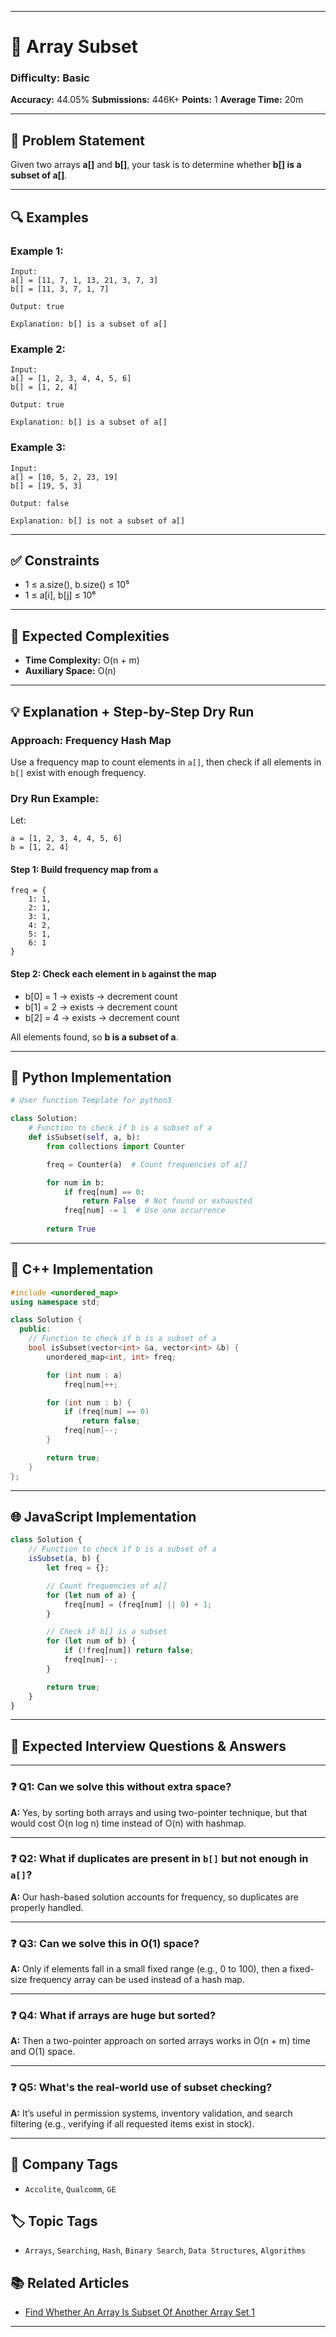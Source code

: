 
---

# 📘 Array Subset

### Difficulty: Basic

**Accuracy:** 44.05%
**Submissions:** 446K+
**Points:** 1
**Average Time:** 20m

---

## 📝 Problem Statement

Given two arrays **a\[]** and **b\[]**, your task is to determine whether **b\[] is a subset of a\[]**.

---

## 🔍 Examples

### Example 1:

```
Input:
a[] = [11, 7, 1, 13, 21, 3, 7, 3]
b[] = [11, 3, 7, 1, 7]

Output: true

Explanation: b[] is a subset of a[]
```

### Example 2:

```
Input:
a[] = [1, 2, 3, 4, 4, 5, 6]
b[] = [1, 2, 4]

Output: true

Explanation: b[] is a subset of a[]
```

### Example 3:

```
Input:
a[] = [10, 5, 2, 23, 19]
b[] = [19, 5, 3]

Output: false

Explanation: b[] is not a subset of a[]
```

---

## ✅ Constraints

* 1 ≤ a.size(), b.size() ≤ 10⁵
* 1 ≤ a\[i], b\[j] ≤ 10⁶

---

## 🧠 Expected Complexities

* **Time Complexity:** O(n + m)
* **Auxiliary Space:** O(n)

---

## 💡 Explanation + Step-by-Step Dry Run

### Approach: Frequency Hash Map

Use a frequency map to count elements in `a[]`, then check if all elements in `b[]` exist with enough frequency.

### Dry Run Example:

Let:

```
a = [1, 2, 3, 4, 4, 5, 6]  
b = [1, 2, 4]
```

#### Step 1: Build frequency map from `a`

```
freq = {
    1: 1,
    2: 1,
    3: 1,
    4: 2,
    5: 1,
    6: 1
}
```

#### Step 2: Check each element in `b` against the map

* b\[0] = 1 → exists → decrement count
* b\[1] = 2 → exists → decrement count
* b\[2] = 4 → exists → decrement count

All elements found, so **b is a subset of a**.

---

## 🐍 Python Implementation

```python
# User function Template for python3

class Solution:
    # Function to check if b is a subset of a
    def isSubset(self, a, b):
        from collections import Counter

        freq = Counter(a)  # Count frequencies of a[]

        for num in b:
            if freq[num] == 0:
                return False  # Not found or exhausted
            freq[num] -= 1  # Use one occurrence
        
        return True
```

---

## 💠 C++ Implementation

```cpp
#include <unordered_map>
using namespace std;

class Solution {
  public:
    // Function to check if b is a subset of a
    bool isSubset(vector<int> &a, vector<int> &b) {
        unordered_map<int, int> freq;

        for (int num : a)
            freq[num]++;

        for (int num : b) {
            if (freq[num] == 0)
                return false;
            freq[num]--;
        }

        return true;
    }
};
```

---

## 🌐 JavaScript Implementation

```javascript
class Solution {
    // Function to check if b is a subset of a
    isSubset(a, b) {
        let freq = {};

        // Count frequencies of a[]
        for (let num of a) {
            freq[num] = (freq[num] || 0) + 1;
        }

        // Check if b[] is a subset
        for (let num of b) {
            if (!freq[num]) return false;
            freq[num]--;
        }

        return true;
    }
}
```

---

## 💬 Expected Interview Questions & Answers

---

### ❓ Q1: Can we solve this without extra space?

**A:** Yes, by sorting both arrays and using two-pointer technique, but that would cost O(n log n) time instead of O(n) with hashmap.

---

### ❓ Q2: What if duplicates are present in `b[]` but not enough in `a[]`?

**A:** Our hash-based solution accounts for frequency, so duplicates are properly handled.

---

### ❓ Q3: Can we solve this in O(1) space?

**A:** Only if elements fall in a small fixed range (e.g., 0 to 100), then a fixed-size frequency array can be used instead of a hash map.

---

### ❓ Q4: What if arrays are huge but sorted?

**A:** Then a two-pointer approach on sorted arrays works in O(n + m) time and O(1) space.

---

### ❓ Q5: What's the real-world use of subset checking?

**A:** It’s useful in permission systems, inventory validation, and search filtering (e.g., verifying if all requested items exist in stock).

---

## 🏢 Company Tags

* `Accolite`, `Qualcomm`, `GE`

## 🏷 Topic Tags

* `Arrays`, `Searching`, `Hash`, `Binary Search`, `Data Structures`, `Algorithms`

## 📚 Related Articles

* [Find Whether An Array Is Subset Of Another Array Set 1](https://www.geeksforgeeks.org/find-whether-an-array-is-subset-of-another-array-set-1/)

---

